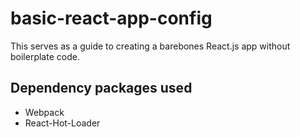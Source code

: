 # basic-react-app-config
This serves as a guide to creating a barebones React.js app without boilerplate code.

## Dependency packages used
- Webpack
- React-Hot-Loader

